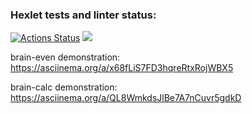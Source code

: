 ### Hexlet tests and linter status:
[![Actions Status](https://github.com/solumD/python-project-49/workflows/hexlet-check/badge.svg)](https://github.com/solumD/python-project-49/actions)
<a href="https://codeclimate.com/github/solumD/python-project-49/maintainability"><img src="https://api.codeclimate.com/v1/badges/4c81aecbfa238286a6b2/maintainability" /></a>

brain-even demonstration:
https://asciinema.org/a/x68fLiS7FD3hqreRtxRojWBX5

brain-calc demonstration:
https://asciinema.org/a/QL8WmkdsJlBe7A7nCuvr5gdkD
